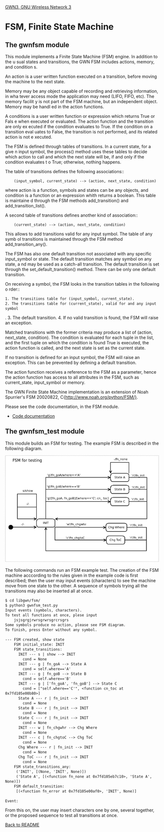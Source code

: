 [GWN3, GNU Wireless Network 3](https://github.com/vagonbar/gr-gwn3)

# FSM, Finite State Machine


## The gwnfsm module

This module implements a Finite State Machine (FSM) engine. In addition to the u
sual states and transitions, the GWN FSM includes actions, memory, and condition
s. 

An action is a user written function executed on a transition, before moving the
 machine to the next state.

Memory may be any object capable of recording and retrieving information, in wha
tever access mode the application may need (LIFO, FIFO, etc). The memory facilit
y is not part of the FSM machine, but an independent object. Memory may be handl
ed in the action functions.

A conditions is a user written function or expression which returns True or Fals
e when executed or evaluated. The action function and the transition are only ex
ecuted if the condition evaluates to True. If the condition on a transition eval
uates to False, the transition is not performed, and its related action is not e
xecuted.

The FSM is defined through tables of transitions. In a current state, for a give
n input symbol, the process() method uses these tables to decide which action to
 call and which the next state will be, if and only if the condition evaluates t
o True; otherwise, nothing happens.

The table of transitions defines the following associations::
```
    (input_symbol, current_state) --> (action, next_state, condition)
```

where action is a function, symbols and states can be any objects, and condition
 is a function or an expression whith returns a boolean. This table is maintaine
d through the FSM methods add_transition() and add_transition_list().

A second table of transitions defines another kind of association::
```
    (current_state) --> (action, next_state, condition)
```

This allows to add transitions valid for any input symbol. The table of any symb
ol transitions is maintained through the FSM method add_transition_any().

The FSM has also one default transition not associated with any specific
input_symbol or state. The default transition matches any symbol on any state, a
nd may be used as a catch-all transition. The default transition is set through 
the set_default_transition() method. There can be only one default transition.

On receiving a symbol, the FSM looks in the transition tables in the following o
rder::

    1. The transitions table for (input_symbol, current_state).
    2. The transitions table for (current_state), valid for and any input symbol
.
    3. The default transition.
    4. If no valid transition is found, the FSM will raise an exception.

Matched transitions with the former criteria may produce a list of (action, next_state, condition). The condition is evaluated for each tuple in the list, and the first tuple on which the condition is found True is executed, the action function is called, and the next state is set as the current state.

If no transition is defined for an input symbol, the FSM will raise an exception. This can be prevented by defining a default transition. 

The action function receives a reference to the FSM as a parameter, hence the action function has access to all attributes in the FSM, such as current_state, input_symbol or memory.

The GWN Finite State Machine implementation is an extension of Noah Spurrier's FSM 20020822, C{http://www.noah.org/python/FSM/}.

Please see the code documentation, in the FSM module.
- [Code documentation](https://htmlpreview.github.io/?https://github.com/vagonbar/gr-gwn3/blob/master/libgwn/html/index.html)


## The gwnfsm_test module

This module builds an FSM for testing. The example FSM is described in the following diagram.

![Example FSM](../images/gwnfsm_test.png)

The following commands run an FSM example test. The creation of the FSM machine acccording to the rules given in the example code is first described; then the user may input events (characters) to see the machine move from one state to the other. A sequence of symbols trying all the transitions may also be inserted all at once.

```
$ cd libgwn/fsm/
$ python3 gwnfsm_test.py 
Input events (symbols, characters).
To test all functions at once, plese input
    jsjsgrgjrwrsgrwrsgrcrsgrs
Some symbols produce no action, please see FSM diagram.
To finish, press Enter without any symbol.

--- FSM created, show state
    FSM initial_state: INIT
    FSM state_transitions:
      INIT --- s | show --> INIT
        cond = None
      INIT --- g | fn_goA --> State A
        cond = self.where=='A'
      INIT --- g | fn_goB --> State B
        cond = self.where=='B'
      INIT --- g | ['fn_goA', 'fn_goB'] --> State C
        cond = ["self.where=='C'", <function cn_toc at 0x7fd105e00b80>]
      State A --- r | fn_init --> INIT
        cond = None
      State B --- r | fn_init --> INIT
        cond = None
      State C --- r | fn_init --> INIT
        cond = None
      INIT --- w | fn_chgwhr --> Chg Where
        cond = None
      INIT --- c | fn_chgtoC --> Chg ToC
        cond = None
      Chg Where --- r | fn_init --> INIT
        cond = None
      Chg ToC --- r | fn_init --> INIT
        cond = None
    FSM state_transitions_any:
     ('INIT', [(None, 'INIT', None)])
     ('State A', [(<function fn_none at 0x7fd105eb7c10>, 'State A', None)])
    FSM default_transition:
     [(<function fn_error at 0x7fd105e00af0>, 'INIT', None)]

Event:
```
From this on, the user may insert characters one by one, several together, or the proposed sequence to test all transitions at once.


[Back to README](../../README.md)
